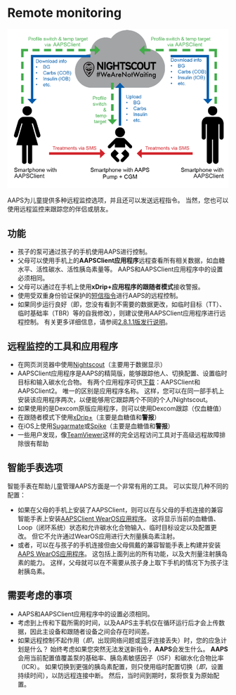 # Remote monitoring

![监控儿童](../images/KidsMonitoring.png)

AAPS为儿童提供多种远程监控选项，并且还可以发送远程指令。 当然，您也可以使用远程监控来跟踪您的伴侣或朋友。

## 功能

- 孩子的泵可通过孩子的手机使用AAPS进行控制。
- 父母可以使用手机上的**AAPSClient应用程序**远程查看所有相关数据，如血糖水平、活性碳水、活性胰岛素量等。 AAPS和AAPSClient应用程序中的设置必须相同。
- 父母可以通过在手机上使用**xDrip+应用程序的跟随者模式**接收警报。
- 使用受双重身份验证保护的[短信指令](../RemoteFeatures/SMSCommands.md)进行AAPS的远程控制。
- 如果同步运行良好（即，您没有看到不需要的数据更改，如临时目标（TT）、临时基础率（TBR）等的自我修改），则建议使用AAPSClient应用程序进行远程控制。 有关更多详细信息，请参阅[2.8.1.1版发行说明](#important-hints-2-8-1-1)。

## 远程监控的工具和应用程序

- 在网页浏览器中使用[Nightscout](https://nightscout.github.io/)（主要用于数据显示）
- AAPSClient应用程序是AAPS的精简版，能够跟踪他人、切换配置、设置临时目标和输入碳水化合物。 有两个应用程序可供[下载](https://github.com/nightscout/AndroidAPS/releases/)：AAPSClient和AAPSClient2。 唯一的区别是应用程序名称。 这样，您可以在同一部手机上安装该应用程序两次，以便能够用它跟踪两个不同的个人/Nightscout。
- 如果使用的是Dexcom原版应用程序，则可以使用Dexcom跟踪（仅血糖值）
- 在跟随者模式下使用[xDrip+](../CompatibleCgms/xDrip.md)（主要是血糖值和**警报**）
- 在iOS上使用[Sugarmate](https://sugarmate.io/)或[Spike](https://spike-app.com/)（主要是血糖值和**警报**）
- 一些用户发现，像[TeamViewer](https://www.teamviewer.com/)这样的完全远程访问工具对于高级远程故障排除很有帮助

## 智能手表选项

智能手表在帮助儿童管理AAPS方面是一个非常有用的工具。 可以实现几种不同的配置：

- 如果在父母的手机上安装了AAPSClient，则可以在与父母的手机连接的兼容智能手表上安装[AAPSClient WearOS应用程序](https://github.com/nightscout/AndroidAPS/releases/)。 这将显示当前的血糖值、Loop（闭环系统）状态和允许碳水化合物输入、临时目标设定以及配置更改。 但它不允许通过WearOS应用进行大剂量胰岛素注射。
- 或者，可以在与孩子的手机连接但由父母佩戴的兼容智能手表上构建并安装[AAPS WearOS应用程序](../WearOS/WearOsSmartwatch.md)。 这包括上面列出的所有功能，以及大剂量注射胰岛素的能力。 这样，父母就可以在不需要从孩子身上取下手机的情况下为孩子注射胰岛素。

## 需要考虑的事项

- AAPS和AAPSClient应用程序中的设置必须相同。
- 考虑到上传和下载所需的时间，以及AAPS主手机仅在循环运行后才会上传数据，因此主设备和跟随者设备之间会存在时间差。
- 如果远程控制不起作用（_即_，出现网络问题或蓝牙连接丢失）时，您的应急计划是什么？  始终考虑如果您突然无法发送新指令，**AAPS**会发生什么。 **AAPS**会用当前配置值覆盖泵的基础率、胰岛素敏感因子（ISF）和碳水化合物比率（ICR）。 如果切换到更强的胰岛素配置，则只使用临时配置切换（_即_，设置持续时间），以防远程连接中断。 然后，当时间到期时，泵将恢复为原始配置。